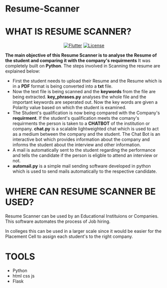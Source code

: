 # Resume-Scanner
# WHAT IS RESUME SCANNER? 
<p align="center">
<a href=""><img title="Flutter" src="https://img.shields.io/badge/Python3-3-yellow?style=for-the-badge&logo=python"></a>
<a href=""><img title="License" src="https://img.shields.io/badge/License-Open Source-brightgreen?style=for-the-badge&logo="></a>
</p>

**The main objective of this Resume Scanner is to analyse the Resume of the student and comparing it with the company's requirments**
It was completely built on **Python**. The steps involved in Scanning the resume are explained below: 

- First the student needs to upload their Resume and the Resume which is in a **PDF** format is being converted into a **txt** file. 
- Now the text file is being scanned and the **keywords** from the file are being extracted. **key_phrases.py** analyses the whole file and 
  the important keywords are seperated out. Now the key words are given a Polarity value based on which the student is examined. 
- The Student's qualification is now being compared with the Company's **requirment**. If the student's qualification meets the comany's
  requirments the person is taken to a **CHATBOT** of the institution or company. **chat.py** is a scalable lightweighted chat which is 
  used to act as a medium between the company and the student. The Chat Bot is an interactive bot which provides information about the company
  and informs the student about the interview and other information. 
 - A mail is automatically sent to the student regarding the performance and tells the candidate if the person is eligble to attend an 
 interview or not. 
 - **automail.py** is a simple mail sending software developed in python which is used to send mails automatically to the respective candidate.
 
 # WHERE CAN RESUME SCANNER BE USED? 
 
 Resume Scanner can be used by an Educational Instituions or Companies. This software automates the process of Job hiring. 
 
 In colleges this can be used in a larger scale since it would be easier for the Placement Cell to assign each student's to the right company. 
 
# TOOLS
- Python
- html css js
- Flask
